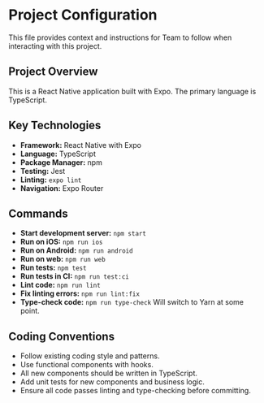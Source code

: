 # Project Configuration

This file provides context and instructions for Team to follow when interacting with this project.

## Project Overview

This is a React Native application built with Expo. The primary language is TypeScript.

## Key Technologies

- **Framework:** React Native with Expo
- **Language:** TypeScript
- **Package Manager:** npm
- **Testing:** Jest
- **Linting:** `expo lint`
- **Navigation:** Expo Router

## Commands

- **Start development server:** `npm start`
- **Run on iOS:** `npm run ios`
- **Run on Android:** `npm run android`
- **Run on web:** `npm run web`
- **Run tests:** `npm test`
- **Run tests in CI:** `npm run test:ci`
- **Lint code:** `npm run lint`
- **Fix linting errors:** `npm run lint:fix`
- **Type-check code:** `npm run type-check`
Will switch to Yarn at some point.

## Coding Conventions

- Follow existing coding style and patterns.
- Use functional components with hooks.
- All new components should be written in TypeScript.
- Add unit tests for new components and business logic.
- Ensure all code passes linting and type-checking before committing.
